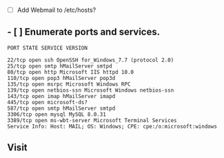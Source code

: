 - [ ] Add Webmail to /etc/hosts?
## - [ ] Enumerate ports and services.
	PORT STATE SERVICE VERSION
    
    22/tcp open ssh OpenSSH for_Windows_7.7 (protocol 2.0)  
    25/tcp open smtp hMailServer smtpd  
    80/tcp open http Microsoft IIS httpd 10.0  
    110/tcp open pop3 hMailServer pop3d  
    135/tcp open msrpc Microsoft Windows RPC  
    139/tcp open netbios-ssn Microsoft Windows netbios-ssn  
    143/tcp open imap hMailServer imapd  
    445/tcp open microsoft-ds?  
    587/tcp open smtp hMailServer smtpd  
    3306/tcp open mysql MySQL 8.0.31  
    3389/tcp open ms-wbt-server Microsoft Terminal Services  
	Service Info: Host: MAIL; OS: Windows; CPE: cpe:/o:microsoft:windows

## Visit 